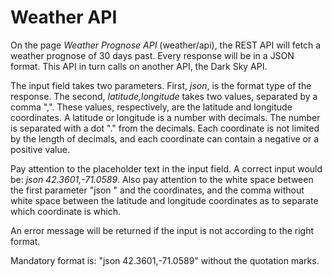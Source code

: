 # Weather API

On the page *Weather Prognose API* (weather/api), the REST API will fetch a weather prognose of 30 days past. Every response will be in a JSON format. This API in turn calls on another API, the Dark Sky API.

The input field takes two parameters. First, *json*, is the format type of the response. The second, *latitude,longitude* takes two values, separated by a comma ",". These values, respectively, are the latitude and longitude coordinates. A latitude or longitude is a number with decimals. The number is separated with a dot "." from the decimals. Each coordinate is not limited by the length of decimals, and each coordinate can contain a negative or a positive value.

Pay attention to the placeholder text in the input field. A correct input would be: *json 42.3601,-71.0589*. Also pay attention to the white space between the first parameter "json " and the coordinates, and the comma without white space between the latitude and longitude coordinates as to separate which coordinate is which.

An error message will be returned if the input is not according to the right format.

Mandatory format is: "json 42.3601,-71.0589" without the quotation marks.